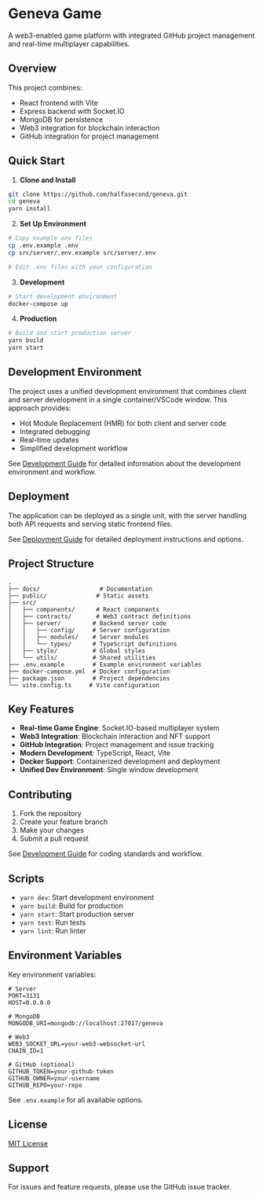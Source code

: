 # Geneva Game

A web3-enabled game platform with integrated GitHub project management and real-time multiplayer capabilities.

## Overview

This project combines:
- React frontend with Vite
- Express backend with Socket.IO
- MongoDB for persistence
- Web3 integration for blockchain interaction
- GitHub integration for project management

## Quick Start

1. **Clone and Install**
```bash
git clone https://github.com/halfasecond/geneva.git
cd geneva
yarn install
```

2. **Set Up Environment**
```bash
# Copy example env files
cp .env.example .env
cp src/server/.env.example src/server/.env

# Edit .env files with your configuration
```

3. **Development**
```bash
# Start development environment
docker-compose up
```

4. **Production**
```bash
# Build and start production server
yarn build
yarn start
```

## Development Environment

The project uses a unified development environment that combines client and server development in a single container/VSCode window. This approach provides:

- Hot Module Replacement (HMR) for both client and server code
- Integrated debugging
- Real-time updates
- Simplified development workflow

See [Development Guide](./docs/development.md) for detailed information about the development environment and workflow.

## Deployment

The application can be deployed as a single unit, with the server handling both API requests and serving static frontend files.

See [Deployment Guide](./docs/deployment.md) for detailed deployment instructions and options.

## Project Structure

```
.
├── docs/                 # Documentation
├── public/              # Static assets
├── src/
│   ├── components/      # React components
│   ├── contracts/       # Web3 contract definitions
│   ├── server/         # Backend server code
│   │   ├── config/     # Server configuration
│   │   ├── modules/    # Server modules
│   │   └── types/      # TypeScript definitions
│   ├── style/          # Global styles
│   └── utils/          # Shared utilities
├── .env.example        # Example environment variables
├── docker-compose.yml  # Docker configuration
├── package.json        # Project dependencies
└── vite.config.ts     # Vite configuration
```

## Key Features

- **Real-time Game Engine**: Socket.IO-based multiplayer system
- **Web3 Integration**: Blockchain interaction and NFT support
- **GitHub Integration**: Project management and issue tracking
- **Modern Development**: TypeScript, React, Vite
- **Docker Support**: Containerized development and deployment
- **Unified Dev Environment**: Single window development

## Contributing

1. Fork the repository
2. Create your feature branch
3. Make your changes
4. Submit a pull request

See [Development Guide](./docs/development.md) for coding standards and workflow.

## Scripts

- `yarn dev`: Start development environment
- `yarn build`: Build for production
- `yarn start`: Start production server
- `yarn test`: Run tests
- `yarn lint`: Run linter

## Environment Variables

Key environment variables:

```env
# Server
PORT=3131
HOST=0.0.0.0

# MongoDB
MONGODB_URI=mongodb://localhost:27017/geneva

# Web3
WEB3_SOCKET_URL=your-web3-websocket-url
CHAIN_ID=1

# GitHub (optional)
GITHUB_TOKEN=your-github-token
GITHUB_OWNER=your-username
GITHUB_REPO=your-repo
```

See `.env.example` for all available options.

## License

[MIT License](LICENSE)

## Support

For issues and feature requests, please use the GitHub issue tracker.

